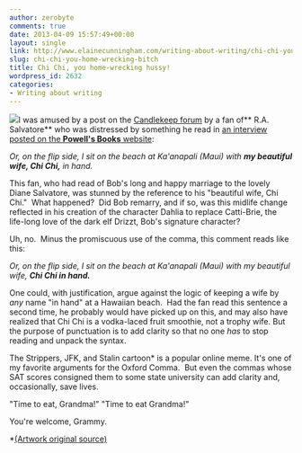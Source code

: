```yaml
---
author: zerobyte
comments: true
date: 2013-04-09 15:57:49+00:00
layout: single
link: http://www.elainecunningham.com/writing-about-writing/chi-chi-you-home-wrecking-bitch/
slug: chi-chi-you-home-wrecking-bitch
title: Chi Chi, you home-wrecking hussy!
wordpress_id: 2632
categories:
- Writing about writing
---
```


[![](http://www.elainecunningham.com/wp-content/uploads/2013/04/strippers-jfk-and-stalin-229x300.jpg)](http://www.elainecunningham.com/wp-content/uploads/2013/04/strippers-jfk-and-stalin.jpg)I was amused by a post on the [Candlekeep forum](http://forum.candlekeep.com) by a fan of** R.A. Salvatore** who was distressed by something he read in [an interview posted on the **Powell's Books** website](http://www.powells.com/blog/qa/powells-qa-r-a-salvatore-by-r-a-salvatore/):


_Or, on the flip side, I sit on the beach at Ka'anapali (Maui) with **my beautiful wife, Chi Chi,** in hand._


This fan, who had read of Bob's long and happy marriage to the lovely Diane Salvatore, was stunned by the reference to his "beautiful wife, Chi Chi."  What happened?  Did Bob remarry, and if so, was this midlife change reflected in his creation of the character Dahlia to replace Catti-Brie, the life-long love of the dark elf Drizzt, Bob's signature character?

Uh, no.  Minus the promiscuous use of the comma, this comment reads like this:


_Or, on the flip side, I sit on the beach at Ka'anapali (Maui) with my beautiful wife, **Chi Chi in hand.**_


One could, with justification, argue against the logic of keeping a wife by _any_ name "in hand" at a Hawaiian beach.  Had the fan read this sentence a second time, he probably would have picked up on this, and may also have realized that Chi Chi is a vodka-laced fruit smoothie, not a trophy wife. But the purpose of punctuation is to add clarity so that no one _has_ to stop reading and unpack the syntax.

The Strippers, JFK, and Stalin cartoon* is a popular online meme. It's one of my favorite arguments for the Oxford Comma.  But even the commas whose SAT scores consigned them to some state university can add clarity and, occasionally, save lives.

"Time to eat, Grandma!" "Time to eat Grandma!" 

You're welcome, Grammy.

*[(Artwork original source)](http://aeferg.tumblr.com/post/11367412275/ive-opened-up-an-etsy-store-to-sell-prints-of-my)


